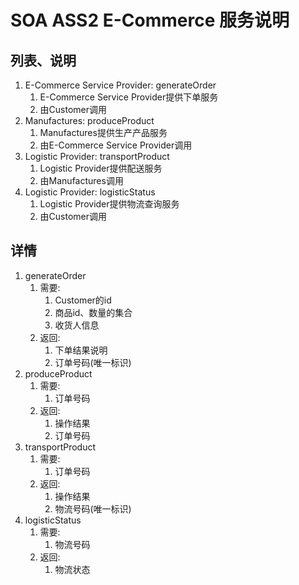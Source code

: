 # SOA ASS2 E-Commerce 服务说明  

## 列表、说明 
1. E-Commerce Service Provider: generateOrder
	1. E-Commerce Service Provider提供下单服务
	2. 由Customer调用
2. Manufactures: produceProduct
	1. Manufactures提供生产产品服务
	2. 由E-Commerce Service Provider调用
3. Logistic Provider: transportProduct
	1. Logistic Provider提供配送服务
	2. 由Manufactures调用
4. Logistic Provider: logisticStatus
	1. Logistic Provider提供物流查询服务
	2. 由Customer调用


## 详情  
1. generateOrder
	1. 需要: 
		1. Customer的id
		2. 商品id、数量的集合
		3. 收货人信息
	2. 返回:
		1. 下单结果说明
		2. 订单号码(唯一标识)
2. produceProduct
	1. 需要:
		1. 订单号码
	2. 返回:
		1. 操作结果
		2. 订单号码
3. transportProduct
	1. 需要:
		1. 订单号码
	2. 返回:
		1. 操作结果
		2. 物流号码(唯一标识)
4. logisticStatus
	1. 需要:
		1. 物流号码
	2. 返回:
		1. 物流状态